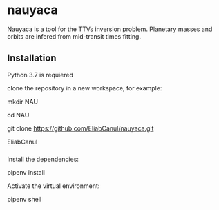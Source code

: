 # nauyaca
Nauyaca is a tool for the TTVs inversion problem. Planetary masses and orbits are infered from mid-transit times fitting.


## Installation

Python 3.7 is requiered

clone the repository in a new workspace, for example:

mkdir NAU

cd NAU

git clone https://github.com/EliabCanul/nauyaca.git

EliabCanul

#####

Install the dependencies:

pipenv install


Activate the virtual environment:

pipenv shell
